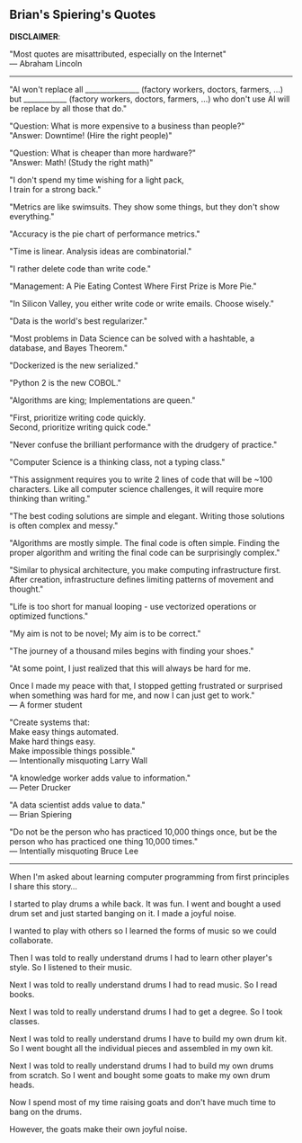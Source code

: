 Brian's Spiering's Quotes
-------

__DISCLAIMER__: 

"Most quotes are misattributed, especially on the Internet"  
— Abraham Lincoln

------

"AI won't replace all _______________ (factory workers, doctors, farmers, …) but ____________ (factory workers, doctors, farmers, …)  who don't use AI will be replace by all those that do."
 
"Question: What is more expensive to a business than people?"  
"Answer: Downtime! (Hire the right people)" 

"Question: What is cheaper than more hardware?"  
"Answer: Math! (Study the right math)"   

"I don't spend my time wishing for a light pack,   
I train for a strong back."

"Metrics are like swimsuits. They show some things, but they don't show everything."

"Accuracy is the pie chart of performance metrics."

"Time is linear. Analysis ideas are combinatorial."

"I rather delete code than write code."

"Management: A Pie Eating Contest Where First Prize is More Pie."

"In Silicon Valley, you either write code or write emails. Choose wisely."

"Data is the world's best regularizer."

"Most problems in Data Science can be solved with a hashtable, a database, and Bayes Theorem."

"Dockerized is the new serialized."

"Python 2 is the new COBOL."

"Algorithms are king; Implementations are queen."

"First, prioritize writing code quickly.   
Second, prioritize writing quick code."

"Never confuse the brilliant performance with the drudgery of practice."

"Computer Science is a thinking class, not a typing class."

"This assignment requires you to write 2 lines of code that will be ~100 characters. Like all computer science challenges, it will require more thinking than writing."

"The best coding solutions are simple and elegant. Writing those solutions is often complex and messy."

"Algorithms are mostly simple.
The final code is often simple.
Finding the proper algorithm and writing the final code can be surprisingly complex."

"Similar to physical architecture, you make computing infrastructure first.   
After creation, infrastructure defines limiting patterns of movement and thought."

"Life is too short for manual looping - use vectorized operations or optimized functions."

"My aim is not to be novel; My aim is to be correct."

"The journey of a thousand miles begins with finding your shoes."

"At some point, I just realized that this will always be hard for me. 

Once I made my peace with that, I stopped getting frustrated or surprised when something was hard for me, and now I can just get to work."  
— A former student

"Create systems that:     
Make easy things automated.   
Make hard things easy.    
Make impossible things possible."    
— Intentionally misquoting Larry Wall

"A knowledge worker adds value to information."   
— Peter Drucker

"A data scientist adds value to data."   
— Brian Spiering

"Do not be the person who has practiced 10,000 things once, but be the person who has practiced one thing 10,000 times."   
— Intentially misquoting Bruce Lee

----

When I'm asked about learning computer programming from first principles I share this story…

I started to play drums a while back. It was fun. I went and bought a used drum set and just started banging on it. I made a joyful noise. 

I wanted to play with others so I learned the forms of music so we could collaborate. 

Then I was told to really understand drums I had to learn other player's style. So I listened to their music. 

Next I was told to really understand drums I had to read music. So I read books.

Next I was told to really understand drums I had to get a degree. So I took classes. 

Next I was told to really understand drums I have to build my own drum kit. So I went bought all the individual pieces and assembled in my own kit. 

Next I was told to really understand drums I had to build my own drums from scratch. So I went and bought some goats to make my own drum heads. 

Now I spend most of my time raising goats and don't have much time to bang on the drums. 

However, the goats make their own joyful noise.
